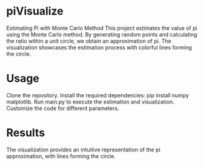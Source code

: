 # piVisualize
Estimating Pi with Monte Carlo Method
This project estimates the value of pi using the Monte Carlo method. By generating random points and calculating the ratio within a unit circle, we obtain an approximation of pi. The visualization showcases the estimation process with colorful lines forming the circle.

# Usage
Clone the repository.
Install the required dependencies: pip install numpy matplotlib.
Run main.py to execute the estimation and visualization.
Customize the code for different parameters.
# Results
The visualization provides an intuitive representation of the pi approximation, with lines forming the circle.
